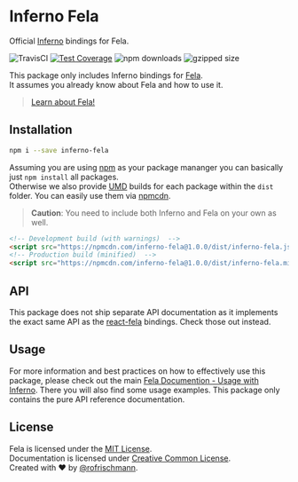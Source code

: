# Inferno Fela

Official [Inferno](https://github.com/trueadm/inferno) bindings for Fela.

<img alt="TravisCI" src="https://travis-ci.org/rofrischmann/inferno-fela.svg?branch=master">
<a href="https://codeclimate.com/github/rofrischmann/inferno-fela/coverage"><img alt="Test Coverage" src="https://codeclimate.com/github/rofrischmann/inferno-fela/badges/coverage.svg"></a>
<img alt="npm downloads" src="https://img.shields.io/npm/dm/inferno-fela.svg">
<img alt="gzipped size" src="https://img.shields.io/badge/gzipped-1.16kb-brightgreen.svg">


This package only includes Inferno bindings for [Fela](http://github.com/rofrischmann/fela). <br>
It assumes you already know about Fela and how to use it.

> [Learn about Fela!](http://github.com/rofrischmann/fela)


## Installation
```sh
npm i --save inferno-fela
```

Assuming you are using [npm](https://www.npmjs.com) as your package mananger you can basically just `npm install` all packages. <br>
Otherwise we also provide [UMD](https://github.com/umdjs/umd) builds for each package within the `dist` folder. You can easily use them via [npmcdn](https://npmcdn.com/).
> **Caution**: You need to include both Inferno and Fela on your own as well.

```HTML
<!-- Development build (with warnings)  -->
<script src="https://npmcdn.com/inferno-fela@1.0.0/dist/inferno-fela.js"></script>
<!-- Production build (minified)  -->
<script src="https://npmcdn.com/inferno-fela@1.0.0/dist/inferno-fela.min.js"></script>
```

## API
This package does not ship separate API documentation as it implements the exact same API as the [react-fela](https://github.com/rofrischmann/react-fela) bindings. Check those out instead.

## Usage
For more information and best practices on how to effectively use this package, please check out the main [Fela Documention - Usage with Inferno](http://fela.js.org/docs/guides/UsageWithInferno.html). There you will also find some usage examples. This package only contains the pure API reference documentation.

## License
Fela is licensed under the [MIT License](http://opensource.org/licenses/MIT).<br>
Documentation is licensed under [Creative Common License](http://creativecommons.org/licenses/by/4.0/).<br>
Created with ♥ by [@rofrischmann](http://rofrischmann.de).
